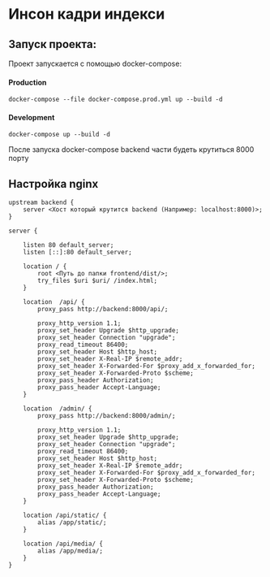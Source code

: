 # Инсон кадри индекси

## Запуск проекта:

Проект запускается с помощью docker-compose:

#### Production

    docker-compose --file docker-compose.prod.yml up --build -d

#### Development

    docker-compose up --build -d

После запуска docker-compose backend части будеть крутиться 8000 порту

## Настройка nginx

    upstream backend {
        server <Хост который крутится backend (Например: localhost:8000)>;
    }

    server {

        listen 80 default_server;
        listen [::]:80 default_server;

        location / {
            root <Путь до папки frontend/dist/>;
            try_files $uri $uri/ /index.html;
        }
    
        location  /api/ {
            proxy_pass http://backend:8000/api/;
            
            proxy_http_version 1.1;
            proxy_set_header Upgrade $http_upgrade;
            proxy_set_header Connection "upgrade";
            proxy_read_timeout 86400;
            proxy_set_header Host $http_host;
            proxy_set_header X-Real-IP $remote_addr;
            proxy_set_header X-Forwarded-For $proxy_add_x_forwarded_for;
            proxy_set_header X-Forwarded-Proto $scheme;
            proxy_pass_header Authorization;
            proxy_pass_header Accept-Language;
        }
        
        location  /admin/ {
            proxy_pass http://backend:8000/admin/;
            
            proxy_http_version 1.1;
            proxy_set_header Upgrade $http_upgrade;
            proxy_set_header Connection "upgrade";
            proxy_read_timeout 86400;
            proxy_set_header Host $http_host;
            proxy_set_header X-Real-IP $remote_addr;
            proxy_set_header X-Forwarded-For $proxy_add_x_forwarded_for;
            proxy_set_header X-Forwarded-Proto $scheme;
            proxy_pass_header Authorization;
            proxy_pass_header Accept-Language;
        }
    
        location /api/static/ {
            alias /app/static/;
        }
    
        location /api/media/ {
            alias /app/media/;
        }
    }